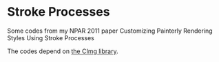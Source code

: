# Stroke Processes
Some codes from my NPAR 2011 paper Customizing Painterly Rendering Styles Using Stroke Processes

The codes depend on [the CImg library](http://cimg.eu).

